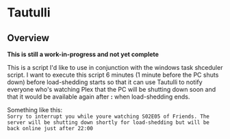 # Tautulli

## Overview
**This is still a work-in-progress and not yet complete**<br>

This is a script I'd like to use in conjunction with the windows task shceduler script.  I want to execute this script 6 minutes (1 minute before the PC shuts down) before load-shedding starts so that it can use Tautulli to notify everyone who's watching Plex that the PC will be shutting down soon and that it would be available again after __:__ when load-shedding ends.

Something like this:<br>
```Sorry to interrupt you while youre watching S02E05 of Friends. The server will be shutting down shortly for load-shedding but will be back online just after 22:00```